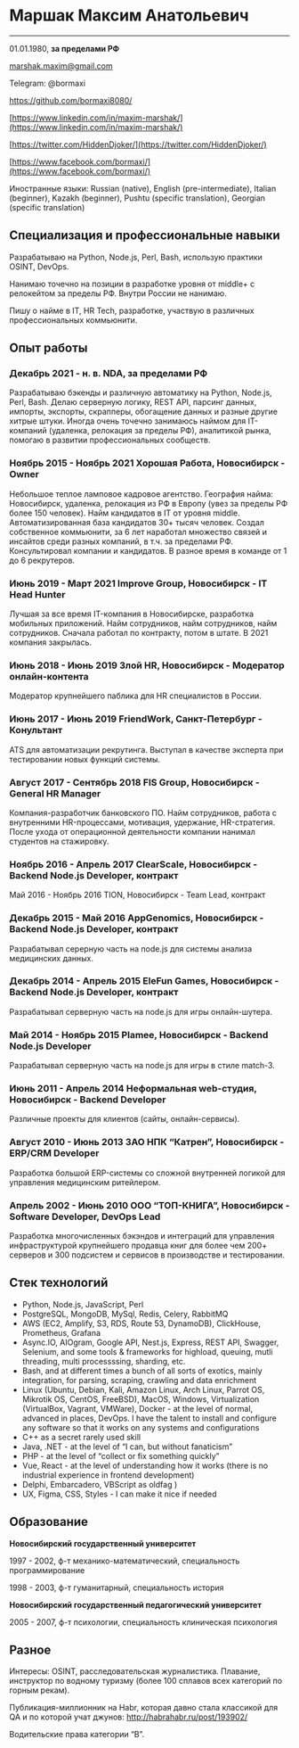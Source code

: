 # Маршак Максим Анатольевич
----
01.01.1980, **за пределами РФ**

[marshak.maxim@gmail.com](mailto:maxim.goodjob@gmail.com)

Telegram: @bormaxi

https://github.com/bormaxi8080/

[https://www.linkedin.com/in/maxim-marshak/](https://www.linkedin.com/in/maxim-marshak/)

[https://twitter.com/HiddenDjoker/](https://twitter.com/HiddenDjoker/)

[https://www.facebook.com/bormaxi/](https://www.facebook.com/bormaxi/)

Иностранные языки: Russian (native), English (pre-intermediate), Italian (beginner), Kazakh (beginner), Pushtu (specific translation), Georgian (specific translation)

## Специализация и профессиональные навыки

Разрабатываю на Python, Node.js, Perl, Bash, использую практики OSINT, DevOps.

Нанимаю точечно на позиции в разработке уровня от middle+ с релокейтом за пределы РФ. Внутри России не нанимаю.

Пишу о найме в IT, HR Tech, разработке, участвую в различных профессиональных коммьюнити.

## Опыт работы

### Декабрь 2021 - н. в. NDA, за пределами РФ

Разрабатываю бэкенды и различную автоматику на Python, Node.js, Perl, Bash. Делаю серверную логику, REST API, парсинг данных, импорты, экспорты, скрапперы, обогащение данных и разные другие хитрые штуки. Иногда очень точечно занимаюсь наймом для IT-компаний (удаленка, релокация за пределы РФ), аналитикой рынка, помогаю в развитии профессиональных сообществ.

### Ноябрь 2015 - Ноябрь 2021 Хорошая Работа, Новосибирск - Owner

Небольшое теплое ламповое кадровое агентство. География найма: Новосибирск, удаленка, релокация из РФ в Европу (увез за пределы РФ более 150 человек). Найм кандидатов в IT от уровня middle. Автоматизированная база кандидатов 30+ тысяч человек. Создал собственное коммьюнити, за 6 лет наработал множество связей и инсайтов среди разных компаний, в т.ч. за пределами РФ. Консультировал компании и кандидатов. В разное время в команде от 1 до 6 рекрутеров.  

### Июнь 2019 - Март 2021 Improve Group, Новосибирск - IT Head Hunter

Лучшая за все время IT-компания в Новосибирске, разработка мобильных приложений. Найм сотрудников, найм сотрудников, найм сотрудников. Сначала работал по контракту, потом в штате. В 2021 компания закрылась.

### Июнь 2018 - Июнь 2019 Злой HR, Новосибирск - Модератор онлайн-контента

Модератор крупнейшего паблика для HR специалистов в России.

### Июнь 2017 - Июнь 2019 FriendWork, Санкт-Петербург - Конультант

ATS для автоматизации рекрутинга. Выступал в качестве эксперта при тестировании новых функций системы.

### Август 2017 - Сентябрь 2018 FIS Group, Новосибирск - General HR Manager

Компания-разработчик банковского ПО. Найм сотрудников, работа с внутренними HR-процессами, мотивация, удержание, HR-стратегия. После ухода от операционной деятельности компании нанимал студентов на стажировку.

### Ноябрь 2016 - Апрель 2017 ClearScale, Новосибирск - Backend Node.js Developer, контракт

Май 2016 - Ноябрь 2016 TION, Новосибирск - Team Lead, контракт

### Декабрь 2015 - Май 2016 AppGenomics, Новосибирск - Backend Node.js Developer, контракт

Разрабатывал серерную часть на node.js для системы анализа медицинских данных.

### Декабрь 2014 - Апрель 2015 EleFun Games, Новосибирск - Backend Node.js Developer, контракт

Разрабатывал серверную часть на node.js для игры онлайн-шутера.

### Май 2014 - Ноябрь 2015 Plamee, Новосибирск - Backend Node.js Developer

Разрабатывал серверную часть на node.js для игры в стиле match-3.

### Июнь 2011 - Апрель 2014 Неформальная web-студия, Новосибирск - Backend Developer

Различные проекты для клиентов (сайты, онлайн-сервисы).

### Август 2010 - Июнь 2013 ЗАО НПК “Катрен”, Новосибирск - ERP/CRM Developer

Разработка большой ERP-системы со сложной внутренней логикой для управления медицинским ритейлером.

### Апрель 2002 - Июнь 2010 ООО “ТОП-КНИГА”, Новосибирск - Software Developer, DevOps Lead

Разработка многочисленных бэкэндов и интеграций для управления инфраструктурой крупнейшего продавца книг для более чем 200+ серверов и 300 подсистем и сервисов в производстве и тестировании.

## Стек технологий

- Python, Node.js, JavaScript, Perl
- PostgreSQL, MongoDB, MySql, Redis, Celery, RabbitMQ
- AWS (EC2, Amplify, S3, RDS, Route 53, DynamoDB), ClickHouse, Prometheus, Grafana
- Async.IO, AIOgram, Google API, Nest.js, Express, REST API, Swagger, Selenium, and some tools & frameworks for highload, queuing, mutli threading, multi processssing, sharding, etc.
- Bash, and at different times a bunch of all sorts of exotics, mainly integration, for parsing, scraping, crawling and data enrichment
- Linux (Ubuntu, Debian, Kali, Amazon Linux, Arch Linux, Parrot OS, Mikrotik OS, CentOS, FreeBSD), MacOS, Windows, Virtualization (VirtualBox, Vagrant, VMWare), Docker - at the level of normal, advanced in places, DevOps. I have the talent to install and configure any software so that it works on any systems and configurations
- C++ as a secret rarely used skill
- Java, .NET - at the level of “I can, but without fanaticism”
- PHP - at the level of “collect or fix something quickly”
- Vue, React - at the level of understanding how it works (there is no industrial experience in frontend development)
- Delphi, Embarcadero, VBScript as oldfag )
- UX, Figma, CSS, Styles - I can make it nice if needed

## Образование

**Новосибирский государственный университет**

1997 - 2002, ф-т механико-математический, специальность программирование

1998 - 2003, ф-т гуманитарный, специальность история  

**Новосибирский государственный педагогический университет**

2005 - 2007, ф-т психологии, специальность клиническая психология

## Разное

Интересы: OSINT, расследовательская журналистика. Плавание, инструктор по водному туризму (более 100 сплавов всех категорий по горным рекам).

Публикация-миллионник на Habr, которая давно стала классикой для QA и по которой учат джунов: http://habrahabr.ru/post/193902/

Водительские права категории “B”.